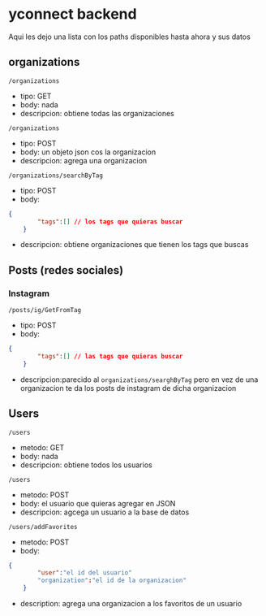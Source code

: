 # yconnect backend

Aqui les dejo una lista con los paths disponibles hasta ahora y sus datos

## organizations
```
/organizations
```
- tipo: GET
- body: nada
- descripcion: obtiene todas las organizaciones

```
/organizations
```

- tipo: POST
- body: un objeto json cos la organizacion
- descripcion: agrega una organizacion


```
/organizations/searchByTag
```

- tipo: POST
- body: 
```json
{
        "tags":[] // los tags que quieras buscar
    }
```
- descripcion: obtiene organizaciones que tienen los tags que buscas



## Posts (redes sociales)

### Instagram
```
/posts/ig/GetFromTag
```

- tipo: POST
- body: 
```json
{
        "tags":[] // las tags que quieras buscar
    }
```
- descripcion:parecido al `organizations/searghByTag` pero en vez de una organizacion te da los posts de instagram de dicha organizacion


## Users

```
/users
```
- metodo: GET
- body: nada
- descripcion: obtiene todos los usuarios


```
/users
```
- metodo: POST
- body: el usuario que quieras agregar en JSON
- descripcion: agcega un usuario a la base de datos

```
/users/addFavorites
```
- metodo: POST
- body:
```json
{
        "user":"el id del usuario"
        "organization":"el id de la organizacion"
    }
```
- description: agrega una organizacion a los favoritos de un usuario
